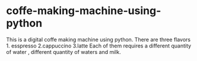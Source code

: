 # coffe-making-machine-using-python
This is a digital coffe making machine using python. There are three flavors 1. esspresso 2.cappuccino  3.latte  Each of them requires a different quantity of water , different quantity of waters and milk.

